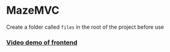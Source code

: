 # MazeMVC

Create a folder called `files` in the root of the project before use

### [Video demo of frontend](https://www.youtube.com/watch?v=JZx01vObHfg&feature=youtu.be&fbclid=IwAR0H0kkhY5xTGJ8Kvza1QR0VTZ2gUYN7qKIXtXFRosTxxIBOmu6HD29yrZk)
